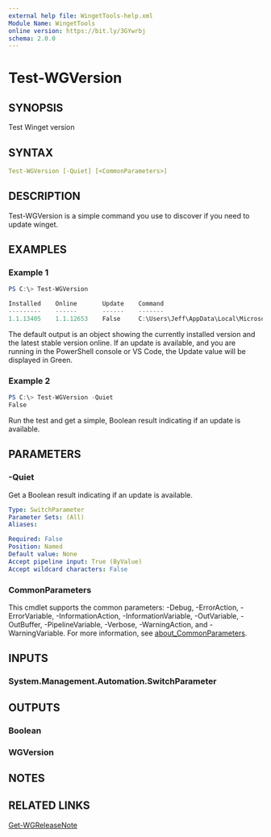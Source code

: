 ```yaml
---
external help file: WingetTools-help.xml
Module Name: WingetTools
online version: https://bit.ly/3GYwrbj
schema: 2.0.0
---
```


# Test-WGVersion

## SYNOPSIS

Test Winget version

## SYNTAX

```yaml
Test-WGVersion [-Quiet] [<CommonParameters>]
```

## DESCRIPTION

Test-WGVersion is a simple command you use to discover if you need to update winget.

## EXAMPLES

### Example 1

```powershell
PS C:\> Test-WGVersion

Installed    Online       Update    Command
---------    ------       ------    -------
1.1.13405    1.1.12653    False     C:\Users\Jeff\AppData\Local\Microsoft\Windo…
```

The default output is an object showing the currently installed version and the latest stable version online. If an update is available, and you are running in the PowerShell console or VS Code, the Update value will be displayed in Green.

### Example 2

```powershell
PS C:\> Test-WGVersion -Quiet
False
```

Run the test and get a simple, Boolean result indicating if an update is available.

## PARAMETERS

### -Quiet

Get a Boolean result indicating if an update is available.

```yaml
Type: SwitchParameter
Parameter Sets: (All)
Aliases:

Required: False
Position: Named
Default value: None
Accept pipeline input: True (ByValue)
Accept wildcard characters: False
```

### CommonParameters

This cmdlet supports the common parameters: -Debug, -ErrorAction, -ErrorVariable, -InformationAction, -InformationVariable, -OutVariable, -OutBuffer, -PipelineVariable, -Verbose, -WarningAction, and -WarningVariable. For more information, see [about_CommonParameters](http://go.microsoft.com/fwlink/?LinkID=113216).

## INPUTS

### System.Management.Automation.SwitchParameter

## OUTPUTS

### Boolean

### WGVersion

## NOTES

## RELATED LINKS

[Get-WGReleaseNote](Get-WGReleaseNote.md)
